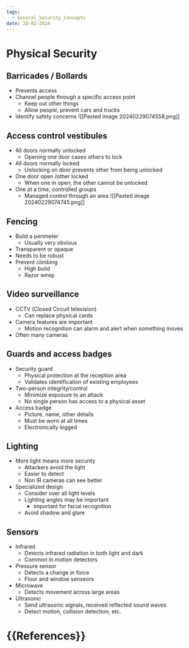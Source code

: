 ```yaml
---
tags:
  - General_Security_Concepts
date: 28-02-2024
---
```


# Physical Security
## Barricades / Bollards
- Prevents access
- Channel people through a specific access point
	- Keep out other things
	- Allow people, prevent cars and trucks
- Identify safety concerns
![[Pasted image 20240229074558.png]]
## Access control vestibules ##
- All doors normally unlocked
	- Opening one door cases others to lock
- All doors normally locked
	- Unlocking on door prevents other from being unlocked
- One door open /other locked
	- When one in open, the other cannot be unlocked
- One at a time, controlled groups
	- Managed control through an area
![[Pasted image 20240229074745.png]]
## Fencing ##
- Build a perimeter
	- Usually very obvious
- Transparent or opaque
- Needs to be robust 
- Prevent climbing
	- High build
	- Razor wirep
## Video surveillance
- CCTV (Closed Circuit television)
	- Can replace physical cards
- Camera features are important
	- Motion recognition can alarm and alert when something moves
- Often many cameras
## Guards and access badges ##
- Security guard
	- Physical protection at the reception area
	- Validates identification of existing employees
- Two-person integrity/control
	- Minimize exposure to an attack
	- No single person has access to a physical asset
- Access badge
	- Picture, name, other details
	- Must be worn at all times
	- Electronically logged
## Lighting ##
- More light means more security
	- Attackers avoid the light
	- Easier to detect
	- Non IR cameras can see better
- Specialized design
	- Consider over all light levels
	- Lighting angles may be important
		- important for facial recognition
	- Avoid shadow  and glare
## Sensors ##
- Infrared
	- Detects infrared radiation in both light and dark
	- Common in motion detectors
- Pressure sensor
	- Detects a change in force
	- Floor and window senseors
- Microwave
	- Detects movement across large areas
- Ultrasonic
	- Send ultrasonic signals, received reflected sound waves
	- Detect motion, collision detection, etc.

# {{References}}
